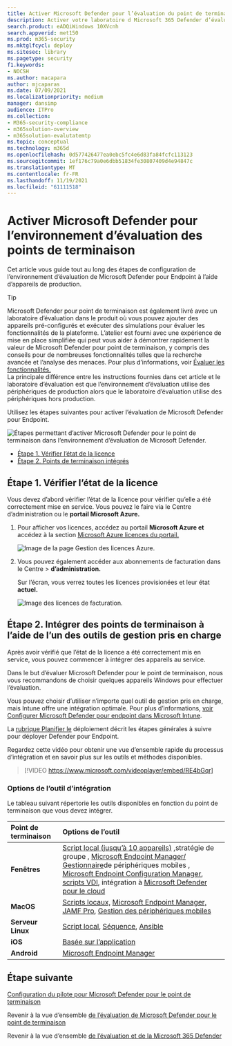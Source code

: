 ```yaml
---
title: Activer Microsoft Defender pour l’évaluation du point de terminaison
description: Activer votre laboratoire d Microsoft 365 Defender d’évaluation ou votre environnement pilote, y compris la vérification de l’état de la licence et les points de terminaison d’intégration
search.product: eADQiWindows 10XVcnh
search.appverid: met150
ms.prod: m365-security
ms.mktglfcycl: deploy
ms.sitesec: library
ms.pagetype: security
f1.keywords:
- NOCSH
ms.author: macapara
author: mjcaparas
ms.date: 07/09/2021
ms.localizationpriority: medium
manager: dansimp
audience: ITPro
ms.collection:
- M365-security-compliance
- m365solution-overview
- m365solution-evalutatemtp
ms.topic: conceptual
ms.technology: m365d
ms.openlocfilehash: 0d577426477ea0ebc5fc4e6d83fa84fcfc113123
ms.sourcegitcommit: 1ef176c79a0e6dbb51834fe30807409d4e94847c
ms.translationtype: MT
ms.contentlocale: fr-FR
ms.lasthandoff: 11/19/2021
ms.locfileid: "61111518"
---
```

# <a name="enable-microsoft-defender-for-endpoint-evaluation-environment"></a>Activer Microsoft Defender pour l’environnement d’évaluation des points de terminaison


Cet article vous guide tout au long des étapes de configuration de l’environnement d’évaluation de Microsoft Defender pour Endpoint à l’aide d’appareils de production. 


> [!TIP]
> Microsoft Defender pour point de terminaison est également livré avec un laboratoire d’évaluation dans le produit où vous pouvez ajouter des appareils pré-configurés et exécuter des simulations pour évaluer les fonctionnalités de la plateforme. L’atelier est fourni avec une expérience de mise en place simplifiée qui peut vous aider à démontrer rapidement la valeur de Microsoft Defender pour point de terminaison, y compris des conseils pour de nombreuses fonctionnalités telles que la recherche avancée et l’analyse des menaces. Pour plus d’informations, voir [Évaluer les fonctionnalités.](../defender-endpoint/evaluation-lab.md) <br> La principale différence entre les instructions fournies dans cet article et le laboratoire d’évaluation est que l’environnement d’évaluation utilise des périphériques de production alors que le laboratoire d’évaluation utilise des périphériques hors production. 

Utilisez les étapes suivantes pour activer l’évaluation de Microsoft Defender pour Endpoint.

![Étapes permettant d’activer Microsoft Defender pour le point de terminaison dans l’environnement d’évaluation de Microsoft Defender.](../../media/defender/m365-defender-endpoint-eval-enable-steps.png)

- [Étape 1. Vérifier l’état de la licence](#step-1-check-license-state)
- [Étape 2. Points de terminaison intégrés](#step-2-onboard-endpoints-using-any-of-the-supported-management-tools)


## <a name="step-1-check-license-state"></a>Étape 1. Vérifier l’état de la licence

Vous devez d’abord vérifier l’état de la licence pour vérifier qu’elle a été correctement mise en service. Vous pouvez le faire via le Centre d’administration ou le **portail Microsoft Azure.**


1. Pour afficher vos licences, accédez au portail **Microsoft Azure et** accédez à la section [Microsoft Azure licences du portail.](https://portal.azure.com/#blade/Microsoft_AAD_IAM/LicensesMenuBlade/Products)

   ![Image de la page Gestion des licences Azure.](../../media/defender/atp-licensing-azure-portal.png)

1. Vous pouvez également accéder aux abonnements de facturation dans le Centre  >  **d’administration.**

    Sur l’écran, vous verrez toutes les licences provisionées et leur état **actuel.**

    ![Image des licences de facturation.](../../media/defender/atp-billing-subscriptions.png)

## <a name="step-2-onboard-endpoints-using-any-of-the-supported-management-tools"></a>Étape 2. Intégrer des points de terminaison à l’aide de l’un des outils de gestion pris en charge

Après avoir vérifié que l’état de la licence a été correctement mis en service, vous pouvez commencer à intégrer des appareils au service. 

Dans le but d’évaluer Microsoft Defender pour le point de terminaison, nous vous recommandons de choisir quelques appareils Windows pour effectuer l’évaluation.

Vous pouvez choisir d’utiliser n’importe quel outil de gestion pris en charge, mais Intune offre une intégration optimale. Pour plus d’informations, [voir Configurer Microsoft Defender pour endpoint dans Microsoft Intune](/mem/intune/protect/advanced-threat-protection-configure#enable-microsoft-defender-for-endpoint-in-intune).

La [rubrique Planifier le](../defender-endpoint/deployment-strategy.md) déploiement décrit les étapes générales à suivre pour déployer Defender pour Endpoint.  

Regardez cette vidéo pour obtenir une vue d’ensemble rapide du processus d’intégration et en savoir plus sur les outils et méthodes disponibles.

> [!VIDEO https://www.microsoft.com/videoplayer/embed/RE4bGqr]

### <a name="onboarding-tool-options"></a>Options de l’outil d’intégration

Le tableau suivant répertorie les outils disponibles en fonction du point de terminaison que vous devez intégrer.

Point de terminaison | Options de l’outil
:---|:---
**Fenêtres** | [Script local (jusqu’à 10 appareils)](../defender-endpoint/configure-endpoints-script.md) [,](../defender-endpoint/configure-endpoints-gp.md)stratégie de groupe , [Microsoft Endpoint Manager/ Gestionnaire](../defender-endpoint/configure-endpoints-mdm.md)de périphériques mobiles , [Microsoft Endpoint Configuration Manager](../defender-endpoint/configure-endpoints-sccm.md), [scripts VDI](../defender-endpoint/configure-endpoints-vdi.md), intégration à [Microsoft Defender pour le cloud](../defender-endpoint/configure-server-endpoints.md#integration-with-azure-defender)
**MacOS** | [Scripts locaux,](../defender-endpoint/mac-install-manually.md) [Microsoft Endpoint Manager,](../defender-endpoint/mac-install-with-intune.md) [JAMF Pro](../defender-endpoint/mac-install-with-jamf.md), [Gestion des périphériques mobiles](../defender-endpoint/mac-install-with-other-mdm.md)
**Serveur Linux** | [Script local](../defender-endpoint/linux-install-manually.md),  [Séquence](../defender-endpoint/linux-install-with-puppet.md),  [Ansible](../defender-endpoint/linux-install-with-ansible.md)
**iOS** | [Basée sur l’application](../defender-endpoint/ios-install.md)
**Android** | [Microsoft Endpoint Manager](../defender-endpoint/android-intune.md)



## <a name="next-step"></a>Étape suivante
[Configuration du pilote pour Microsoft Defender pour le point de terminaison](eval-defender-endpoint-pilot.md)
 
Revenir à la vue d’ensemble [de l’évaluation de Microsoft Defender pour le point de terminaison](eval-defender-endpoint-overview.md)

Revenir à la vue d’ensemble [de l’évaluation et de la Microsoft 365 Defender](eval-overview.md)
